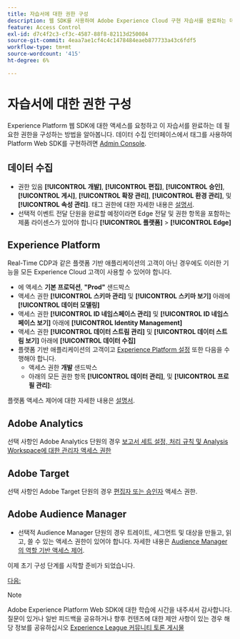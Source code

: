 ```yaml
---
title: 자습서에 대한 권한 구성
description: 웹 SDK를 사용하여 Adobe Experience Cloud 구현 자습서를 완료하는 데 필요한 권한을 Experience Platform 웹 SDK에 요청하고 구성하는 방법을 알아봅니다.
feature: Access Control
exl-id: d7c4f2c3-cf3c-4587-88f8-82113d250084
source-git-commit: 4eaa7ae1cf4c4c1478484eaeb877733a43c6fdf5
workflow-type: tm+mt
source-wordcount: '415'
ht-degree: 6%

---
```


# 자습서에 대한 권한 구성

Experience Platform 웹 SDK에 대한 액세스를 요청하고 이 자습서를 완료하는 데 필요한 권한을 구성하는 방법을 알아봅니다. 데이터 수집 인터페이스에서 태그를 사용하여 Platform Web SDK를 구현하려면 [Admin Console](https://adminconsole.adobe.com).

## 데이터 수집

* 권한 있음 **[!UICONTROL 개발]**, **[!UICONTROL 편집]**, **[!UICONTROL 승인]**, **[!UICONTROL 게시]**, **[!UICONTROL 확장 관리]**, **[!UICONTROL 환경 관리]**, 및 **[!UICONTROL 속성 관리]**. 태그 권한에 대한 자세한 내용은 [설명서](https://experienceleague.adobe.com/docs/experience-platform/tags/admin/user-permissions.html).
* 선택적 이벤트 전달 단원을 완료할 예정이라면 Edge 전달 및 권한 항목을 포함하는 제품 라이센스가 있어야 합니다 **[!UICONTROL 플랫폼]** > **[!UICONTROL Edge]**

## Experience Platform

Real-Time CDP과 같은 플랫폼 기반 애플리케이션의 고객이 아닌 경우에도 이러한 기능을 모든 Experience Cloud 고객이 사용할 수 있어야 합니다.

* 에 액세스 **기본 프로덕션**, **&quot;Prod&quot;** 샌드박스
* 액세스 권한 **[!UICONTROL 스키마 관리]** 및 **[!UICONTROL 스키마 보기]** 아래에 **[!UICONTROL 데이터 모델링]**
* 액세스 권한 **[!UICONTROL ID 네임스페이스 관리]** 및 **[!UICONTROL ID 네임스페이스 보기]** 아래에 **[!UICONTROL Identity Management]**
* 액세스 권한 **[!UICONTROL 데이터 스트림 관리]** 및 **[!UICONTROL 데이터 스트림 보기]** 아래에 **[!UICONTROL 데이터 수집]**
* 플랫폼 기반 애플리케이션의 고객이고 [Experience Platform 설정](setup-experience-platform.md) 또한 다음을 수행해야 합니다.
   * 액세스 권한 **개발** 샌드박스
   * 아래의 모든 권한 항목 **[!UICONTROL 데이터 관리]**, 및 **[!UICONTROL 프로필 관리]**:


플랫폼 액세스 제어에 대한 자세한 내용은 [설명서](https://experienceleague.adobe.com/docs/experience-platform/access-control/home.html?lang=ko).

## Adobe Analytics

선택 사항인 Adobe Analytics 단원의 경우 [보고서 세트 설정, 처리 규칙 및 Analysis Workspace에 대한 관리자 액세스 권한](https://experienceleague.adobe.com/docs/analytics/admin/admin-console/home.html?lang=ko-KR)

## Adobe Target

선택 사항인 Adobe Target 단원의 경우 [편집자 또는 승인자](https://experienceleague.adobe.com/docs/target/using/administer/manage-users/enterprise/properties-overview.html#section_8C425E43E5DD4111BBFC734A2B7ABC80) 액세스 권한.

## Adobe Audience Manager

* 선택적 Audience Manager 단원의 경우 트레이트, 세그먼트 및 대상을 만들고, 읽고, 쓸 수 있는 액세스 권한이 있어야 합니다. 자세한 내용은 [Audience Manager의 역할 기반 액세스 제어](https://experienceleague.adobe.com/docs/audience-manager-learn/tutorials/setup-and-admin/user-management/setting-permissions-with-role-based-access-control.html?lang=en).

이제 초기 구성 단계를 시작할 준비가 되었습니다.

[다음: ](configure-schemas.md)

>[!NOTE]
>
>Adobe Experience Platform Web SDK에 대한 학습에 시간을 내주셔서 감사합니다. 질문이 있거나 일반 피드백을 공유하거나 향후 컨텐츠에 대한 제안 사항이 있는 경우 해당 정보를 공유하십시오 [Experience League 커뮤니티 토론 게시물](https://experienceleaguecommunities.adobe.com/t5/adobe-experience-platform-launch/tutorial-discussion-implement-adobe-experience-cloud-with-web/td-p/444996)
